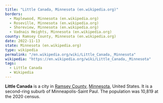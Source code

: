 ```yaml
---
title: "Little Canada, Minnesota (en.wikipedia.org)"
borders:
  - Maplewood, Minnesota (en.wikipedia.org)
  - Roseville, Minnesota (en.wikipedia.org)
  - Shoreview, Minnesota (en.wikipedia.org)
  - Vadnais Heights, Minnesota (en.wikipedia.org)
county: Ramsey County, Minnesota (en.wikipedia.org)
date: 2022-11-13
state: Minnesota (en.wikipedia.org)
type: wikipedia
permalink: "/en.wikipedia.org/wiki/Little_Canada,_Minnesota"
wikipedia: "https://en.wikipedia.org/wiki/Little_Canada,_Minnesota"
tags:
  - Little Canada
  - Wikipedia
---
```

**Little Canada** is a city in [Ramsey County](/en.wikipedia.org/wiki/Ramsey_County,_Minnesota), [Minnesota](/en.wikipedia.org/wiki/Minnesota), United States. It is a second-ring suburb of Minneapolis-Saint Paul. The population was 10,819 at the 2020 census.